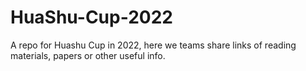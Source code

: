 # HuaShu-Cup-2022
A repo for Huashu Cup in 2022, here we teams share links of reading materials, papers or other useful info.
